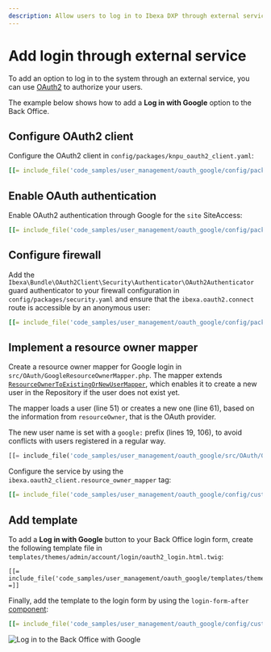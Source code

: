 ```yaml
---
description: Allow users to log in to Ibexa DXP through external services by using OAuth2.
---
```


# Add login through external service

To add an option to log in to the system through an external service, you can use [OAuth2](oauth_authentication.md) to authorize your users.

The example below shows how to add a **Log in with Google** option to the Back Office.

## Configure OAuth2 client

Configure the OAuth2 client in `config/packages/knpu_oauth2_client.yaml`:

``` yaml
[[= include_file('code_samples/user_management/oauth_google/config/packages/knpu_oauth2_client.yaml') =]]
```

## Enable OAuth authentication

Enable OAuth2 authentication through Google for the `site` SiteAccess:

``` yaml
[[= include_file('code_samples/user_management/oauth_google/config/packages/oauth.yaml') =]]
```

## Configure firewall

Add the `Ibexa\Bundle\OAuth2Client\Security\Authenticator\OAuth2Authenticator` guard authenticator
to your firewall configuration in `config/packages/security.yaml`
and ensure that the `ibexa.oauth2.connect` route is accessible by an anonymous user:

``` yaml
[[= include_file('code_samples/user_management/oauth_google/config/packages/security.yaml', 20, 36) =]]
```

## Implement a resource owner mapper

Create a resource owner mapper for Google login in `src/OAuth/GoogleResourceOwnerMapper.php`.
The mapper extends [`ResourceOwnerToExistingOrNewUserMapper`](oauth_authentication.md#resource-owner-mappers),
which enables it to create a new user in the Repository if the user does not exist yet.

The mapper loads a user (line 51) or creates a new one (line 61),
based on the information from `resourceOwner`, that is the OAuth provider.

The new user name is set with a `google:` prefix (lines 19, 106), to avoid conflicts with users registered in a regular way.

``` php hl_lines="19 51 61 106"
[[= include_file('code_samples/user_management/oauth_google/src/OAuth/GoogleResourceOwnerMapper.php') =]]
```

Configure the service by using the `ibexa.oauth2_client.resource_owner_mapper` tag:

``` yaml
[[= include_file('code_samples/user_management/oauth_google/config/custom_services.yaml', 0, 4) =]]
```

## Add template

To add a **Log in with Google** button to your Back Office login form, create the following template file
in `templates/themes/admin/account/login/oauth2_login.html.twig`:

``` html+twig
[[= include_file('code_samples/user_management/oauth_google/templates/themes/admin/account/login/oauth2_login.html.twig') =]]
```

Finally, add the template to the login form by using the `login-form-after` [component](custom_components.md):

``` yaml
[[= include_file('code_samples/user_management/oauth_google/config/custom_services.yaml', 5, 11) =]]
```

![Log in to the Back Office with Google](log_in_via_google.png)
